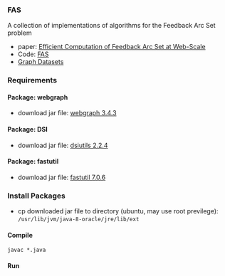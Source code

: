 ### FAS

A collection of implementations of algorithms for the Feedback Arc Set problem

* paper: [Efficient Computation of Feedback Arc Set at Web-Scale](http://www.vldb.org/pvldb/vol10/p133-simpson.pdf)
* Code: [FAS](https://github.com/stamps/FAS)
* [Graph Datasets](http://law.di.unimi.it/datasets.php)

### Requirements

#### Package: webgraph

* download jar file: [webgraph 3.4.3](http://grepcode.com/snapshot/repo1.maven.org/maven2/it.unimi.dsi/webgraph/3.4.3/)


#### Package: DSI
* download jar file: [dsiutils 2.2.4](http://grepcode.com/snapshot/repo1.maven.org/maven2/it.unimi.dsi/dsiutils/2.2.4/)


#### Package: fastutil

* download jar file: [fastutil 7.0.6](http://grepcode.com/snapshot/repo1.maven.org/maven2/it.unimi.dsi/fastutil/7.0.6/)

### Install Packages

* cp downloaded jar file to  directory (ubuntu, may use root previlege): ```/usr/lib/jvm/java-8-oracle/jre/lib/ext```

#### Compile

```
javac *.java
```

#### Run
